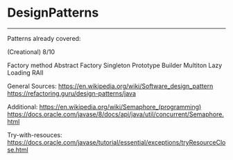 # DesignPatterns
----------------
Patterns already covered:

(Creational) 
8/10

Factory method
Abstract Factory
Singleton
Prototype
Builder
Multiton
Lazy Loading
RAII


General Sources:
https://en.wikipedia.org/wiki/Software_design_pattern
https://refactoring.guru/design-patterns/java

Additional:
https://en.wikipedia.org/wiki/Semaphore_(programming)
https://docs.oracle.com/javase/8/docs/api/java/util/concurrent/Semaphore.html

Try-with-resouces:
https://docs.oracle.com/javase/tutorial/essential/exceptions/tryResourceClose.html